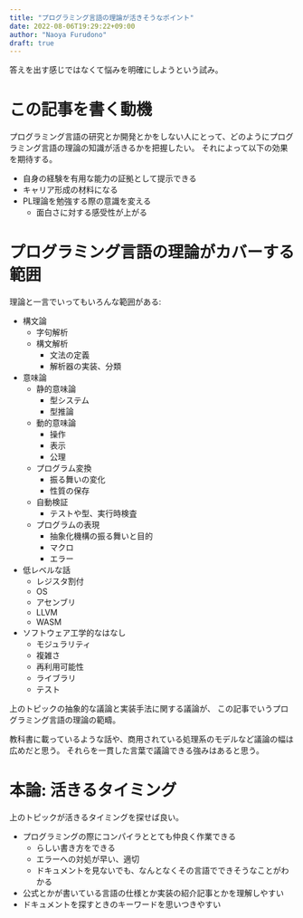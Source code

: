 ```yaml
---
title: "プログラミング言語の理論が活きそうなポイント"
date: 2022-08-06T19:29:22+09:00
author: "Naoya Furudono"
draft: true
---
```


答えを出す感じではなくて悩みを明確にしようという試み。

# この記事を書く動機

プログラミング言語の研究とか開発とかをしない人にとって、どのようにプログラミング言語の理論の知識が活きるかを把握したい。
それによって以下の効果を期待する。

- 自身の経験を有用な能力の証拠として提示できる
- キャリア形成の材料になる
- PL理論を勉強する際の意識を変える
  - 面白さに対する感受性が上がる

# プログラミング言語の理論がカバーする範囲

理論と一言でいってもいろんな範囲がある:

- 構文論
  - 字句解析
  - 構文解析
    - 文法の定義
    - 解析器の実装、分類
- 意味論
  - 静的意味論
    - 型システム
    - 型推論
  - 動的意味論
    - 操作
    - 表示
    - 公理
  - プログラム変換
    - 振る舞いの変化
    - 性質の保存
  - 自動検証
    - テストや型、実行時検査
  - プログラムの表現
    - 抽象化機構の振る舞いと目的
    - マクロ
    - エラー
- 低レベルな話
  - レジスタ割付
  - OS
  - アセンブリ
  - LLVM
  - WASM
- ソフトウェア工学的なはなし
  - モジュラリティ
  - 複雑さ
  - 再利用可能性
  - ライブラリ
  - テスト

上のトピックの抽象的な議論と実装手法に関する議論が、
この記事でいうプログラミング言語の理論の範疇。

教科書に載っているような話や、商用されている処理系のモデルなど議論の幅は広めだと思う。
それらを一貫した言葉で議論できる強みはあると思う。

# 本論: 活きるタイミング

上のトピックが活きるタイミングを探せば良い。

- プログラミングの際にコンパイラととても仲良く作業できる
  - らしい書き方をできる
  - エラーへの対処が早い、適切
  - ドキュメントを見ないでも、なんとなくその言語でできそうなことがわかる
- 公式とかが書いている言語の仕様とか実装の紹介記事とかを理解しやすい
- ドキュメントを探すときのキーワードを思いつきやすい

